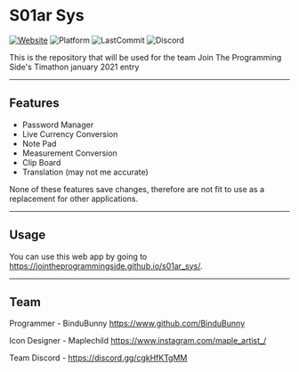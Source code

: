 # S01ar Sys

[![Website](https://img.shields.io/badge/Website-https://JoinTheProgrammingSide.github.io-242424?style=for-the-badge)](https://jointheprogrammingside.github.io)
![Platform](https://img.shields.io/badge/Platform-Web-242424?style=for-the-badge)
![LastCommit](https://img.shields.io/github/last-commit/JoinTheProgrammingSide/S01ar-Sys?color=242424&style=for-the-badge)
![Discord](https://img.shields.io/discord/795329551432941608?color=242424&style=for-the-badge)

This is the repository that will be used for the team Join The Programming Side's Timathon january 2021 entry

---

## Features

- Password Manager
- Live Currency Conversion
- Note Pad
- Measurement Conversion
- Clip Board
- Translation (may not me accurate)

None of these features save changes, therefore are not fit to use as a replacement for other applications.

---

## Usage

You can use this web app by going to https://jointheprogrammingside.github.io/s01ar_sys/.

---

## Team

Programmer - BinduBunny https://www.github.com/BinduBunny

Icon Designer - Maplechild https://www.instagram.com/maple_artist_/

Team Discord - https://discord.gg/cgkHfKTgMM
